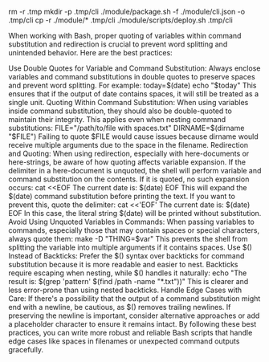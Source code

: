 rm -r .tmp 
mkdir -p .tmp/cli
./module/package.sh -f ./module/cli.json -o .tmp/cli 
cp -r ./module/* .tmp/cli
./module/scripts/deploy.sh .tmp/cli 



When working with Bash, proper quoting of variables within command substitution and redirection is crucial to prevent word splitting and unintended behavior. Here are the best practices:

Use Double Quotes for Variable and Command Substitution: Always enclose variables and command substitutions in double quotes to preserve spaces and prevent word splitting. For example:
today=$(date)
echo "$today"
This ensures that if the output of date contains spaces, it will still be treated as a single unit.
Quoting Within Command Substitution: When using variables inside command substitution, they should also be double-quoted to maintain their integrity. This applies even when nesting command substitutions:
FILE="/path/to/file with spaces.txt"
DIRNAME=$(dirname "$FILE")
Failing to quote $FILE would cause issues because dirname would receive multiple arguments due to the space in the filename.
Redirection and Quoting: When using redirection, especially with here-documents or here-strings, be aware of how quoting affects variable expansion. If the delimiter in a here-document is unquoted, the shell will perform variable and command substitution on the contents. If it is quoted, no such expansion occurs:
cat <<EOF
The current date is: $(date)
EOF
This will expand the $(date) command substitution before printing the text. If you want to prevent this, quote the delimiter:
cat <<'EOF'
The current date is: $(date)
EOF
In this case, the literal string $(date) will be printed without substitution.
Avoid Using Unquoted Variables in Commands: When passing variables to commands, especially those that may contain spaces or special characters, always quote them:
make -D "THING=$var"
This prevents the shell from splitting the variable into multiple arguments if it contains spaces.
Use $() Instead of Backticks: Prefer the $() syntax over backticks for command substitution because it is more readable and easier to nest. Backticks require escaping when nesting, while $() handles it naturally:
echo "The result is: $(grep 'pattern' $(find /path -name "*.txt"))"
This is clearer and less error-prone than using nested backticks.
Handle Edge Cases with Care: If there's a possibility that the output of a command substitution might end with a newline, be cautious, as $() removes trailing newlines. If preserving the newline is important, consider alternative approaches or add a placeholder character to ensure it remains intact.
By following these best practices, you can write more robust and reliable Bash scripts that handle edge cases like spaces in filenames or unexpected command outputs gracefully.
